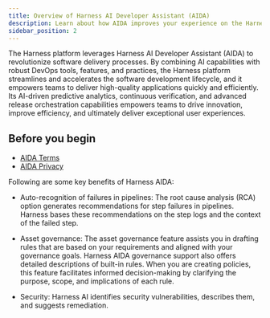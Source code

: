 ```yaml
---
title: Overview of Harness AI Developer Assistant (AIDA)
description: Learn about how AIDA improves your experience on the Harness platform.
sidebar_position: 2
---
```


The Harness platform leverages Harness AI Developer Assistant (AIDA) to revolutionize software delivery processes. By combining AI capabilities with robust DevOps tools, features, and practices, the Harness platform streamlines and accelerates the software development lifecycle, and it empowers teams to deliver high-quality applications quickly and efficiently. Its AI-driven predictive analytics, continuous verification, and advanced release orchestration capabilities empowers teams to drive innovation, improve efficiency, and ultimately deliver exceptional user experiences.

## Before you begin
- [AIDA Terms](https://www.harness.io/legal/aida-terms)
- [AIDA Privacy](https://www.harness.io/legal/aida-privacy)


Following are some key benefits of Harness AIDA:

- Auto-recognition of failures in pipelines: The root cause analysis (RCA) option generates recommendations for step failures in pipelines. Harness bases these recommendations on the step logs and the context of the failed step.

- Asset governance: The asset governance feature assists you in drafting rules that are based on your requirements and aligned with your governance goals. Harness AIDA governance support also offers detailed descriptions of built-in rules. When you are creating policies, this feature facilitates informed decision-making by clarifying the purpose, scope, and implications of each rule.
  
- Security: Harness AI identifies security vulnerabilities, describes them, and suggests remediation.
